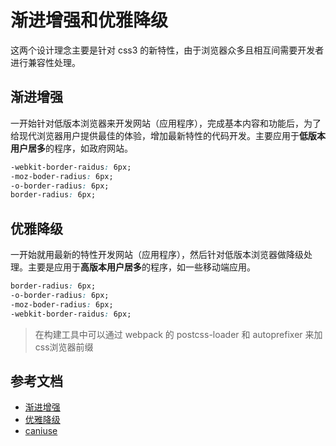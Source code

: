 # 渐进增强和优雅降级

这两个设计理念主要是针对 css3 的新特性，由于浏览器众多且相互间需要开发者进行兼容性处理。


## 渐进增强

一开始针对低版本浏览器来开发网站（应用程序），完成基本内容和功能后，为了给现代浏览器用户提供最佳的体验，增加最新特性的代码开发。主要应用于**低版本用户居多**的程序，如政府网站。

```css
-webkit-border-raidus: 6px;
-moz-boder-radius: 6px;
-o-border-radius: 6px;
border-radius: 6px;
```


## 优雅降级

一开始就用最新的特性开发网站（应用程序），然后针对低版本浏览器做降级处理。主要是应用于**高版本用户居多**的程序，如一些移动端应用。

```css
border-radius: 6px;
-o-border-radius: 6px;
-moz-boder-radius: 6px;
-webkit-border-raidus: 6px;
```

> 在构建工具中可以通过 webpack 的 postcss-loader 和 autoprefixer 来加css浏览器前缀


## 参考文档

- [渐进增强](https://developer.mozilla.org/zh-CN/docs/Glossary/Progressive_Enhancement)
- [优雅降级](https://developer.mozilla.org/zh-CN/docs/Glossary/Graceful_degradation)
- [caniuse](https://caniuse.com/)